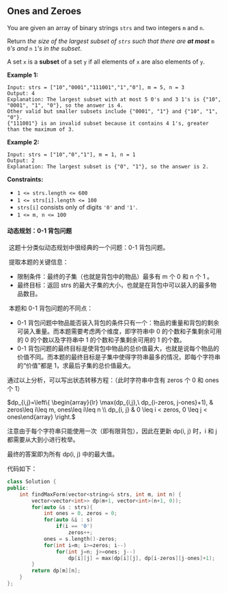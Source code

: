 ## Ones and Zeroes

You are given an array of binary strings `strs` and two integers `m` and `n`.

Return *the size of the largest subset of `strs` such that there are **at most*** `m` `0`*'s and* `n` `1`*'s in the subset*.

A set `x` is a **subset** of a set `y` if all elements of `x` are also elements of `y`.

**Example 1:**

```
Input: strs = ["10","0001","111001","1","0"], m = 5, n = 3
Output: 4
Explanation: The largest subset with at most 5 0's and 3 1's is {"10", "0001", "1", "0"}, so the answer is 4.
Other valid but smaller subsets include {"0001", "1"} and {"10", "1", "0"}.
{"111001"} is an invalid subset because it contains 4 1's, greater than the maximum of 3.
```

**Example 2:**

```
Input: strs = ["10","0","1"], m = 1, n = 1
Output: 2
Explanation: The largest subset is {"0", "1"}, so the answer is 2.
```

**Constraints:**

- `1 <= strs.length <= 600`
- `1 <= strs[i].length <= 100`
- `strs[i]` consists only of digits `'0'` and `'1'`.
- `1 <= m, n <= 100`

#### 动态规划：0-1 背包问题

​		这题十分类似动态规划中很经典的一个问题：0-1 背包问题。

​		提取本题的关键信息：

- 限制条件：最终的子集（也就是背包中的物品）最多有 m 个 0 和 n 个 1 。
- 最终目标：返回 strs 的最大子集的大小，也就是在背包中可以装入的最多物品数目。

​		本题和 0-1 背包问题的不同点：

- 0-1 背包问题中物品能否装入背包的条件只有一个：物品的重量和背包的剩余可装入重量。而本题需要考虑两个维度，即字符串中 0 的个数和子集剩余可用的 0 的个数以及字符串中 1 的个数和子集剩余可用的 1 的个数。
- 0-1 背包问题的最终目标是使背包中物品的总价值最大，也就是说每个物品的价值不同。而本题的最终目标是子集中使得字符串最多的情况，即每个字符串的“价值”都是 1，求最后子集的总价值最大。



通过以上分析，可以写出状态转移方程：（此时字符串中含有 zeros 个 0 和 ones 个 1）

$dp_{i,j}=\left\{ \begin{array}{lr} \max(dp_{i,j},\  dp_{i-zeros, j-ones}+1),  & zeros\leq i\leq m, ones\leq i\leq n \\ dp_{i, j} & 0 \leq i < zeros, 0 \leq j < ones\end{array}  \right.$



注意由于每个字符串只能使用一次（即有限背包），因此在更新 dp(i, j) 时，i 和 j 都需要从大到小进行枚举。

最终的答案即为所有 dp(i, j) 中的最大值。

代码如下：

```c++
class Solution {
public:
    int findMaxForm(vector<string>& strs, int m, int n) {
        vector<vector<int>> dp(m+1, vector<int>(n+1, 0));
        for(auto &s : strs){
            int ones = 0, zeros = 0;
            for(auto &i : s)
                if(i == '0')
                    zeros++;
            ones = s.length()-zeros;
            for(int i=m; i>=zeros; i--)
                for(int j=n; j>=ones; j--)
                    dp[i][j] = max(dp[i][j], dp[i-zeros][j-ones]+1);
        }
        return dp[m][n];
    }
};
```

